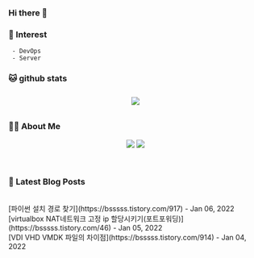 
### Hi there 👋   

### 📖   Interest   
     - DevOps   
     - Server  

###  🐱 github stats  

<div id="main" align="center">
    <img src="https://github-readme-stats.vercel.app/api?username=qpyu66&hide=stars,contribs&count_private=true&show_icons=true"
        style="height: auto; margin-left: 20px; margin-right: 20px; padding: 10px;"/>
</div>

###  💁‍♀️ About Me  
<p align="center">
    <a href="https://bsssss.tistory.com/"><img src="https://img.shields.io/badge/Blog-FF5722?style=flat-square&logo=Blogger&logoColor=white"/></a>
    <a href="mailto:qpyu66@gmail.com"><img src="https://img.shields.io/badge/Gmail-d14836?style=flat-square&logo=Gmail&logoColor=white&link=qpyu66@gmail.com"/></a>
</p>

<br>

### 📕 Latest Blog Posts   
<br>
[파이썬 설치 경로 찾기](https://bsssss.tistory.com/917) - Jan 06, 2022<br>
[virtualbox NAT네트워크 고정 ip 할당시키기(포트포워딩)](https://bsssss.tistory.com/46) - Jan 05, 2022<br>
[VDI VHD VMDK 파일의 차이점](https://bsssss.tistory.com/914) - Jan 04, 2022<br>
